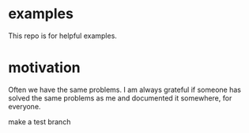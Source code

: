 # examples
This repo is for helpful examples.

# motivation
Often we have the same problems. I am always grateful if someone has solved the same problems as me and documented it somewhere, for everyone.

make a test branch
